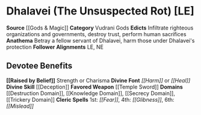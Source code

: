 ﻿---
ability:
- Strength
- Charisma
ability_boost:
- Strength
- Charisma
alignment: LE
deity:
- '[[DATABASE/deity/Dhalavei|Dhalavei]]'
deity_category: Vudrani Gods
divine_font: Harm or Heal
domain:
- '[[DATABASE/domain/Destruction Domain|Destruction]]'
- '[[DATABASE/domain/Knowledge Domain|Knowledge]]'
- '[[DATABASE/domain/Secrecy Domain|Secrecy]]'
- '[[DATABASE/domain/Trickery Domain|Trickery]]'
favored_weapon: '[[DATABASE/weapon/Temple Sword|Temple Sword]]'
follower_alignment:
- LE
- NE
id: '189'
name: Dhalavei
rarity: Common
skill:
- '[[DATABASE/skill/Deception|Deception]]'
source: '[[DATABASE/source/Gods & Magic|Gods & Magic]]'
trait: null
type: Deity

---
# Dhalavei (The Unsuspected Rot) [LE]

**Source** [[Gods & Magic]] 
**Category** Vudrani Gods
**Edicts** Infiltrate righteous organizations and governments, destroy trust, perform human sacrifices
**Anathema** Betray a fellow servant of Dhalavei, harm those under Dhalavei's protection
**Follower Alignments** LE, NE

## Devotee Benefits

**[[Raised by Belief]]** Strength or Charisma
**Divine Font** _[[Harm]]_ or _[[Heal]]_
**Divine Skill** [[Deception]]
**Favored Weapon** [[Temple Sword]]
**Domains** [[Destruction Domain]], [[Knowledge Domain]], [[Secrecy Domain]], [[Trickery Domain]]
**Cleric Spells** 1st: _[[Fear]]_, 4th: _[[Glibness]]_, 6th: _[[Mislead]]_